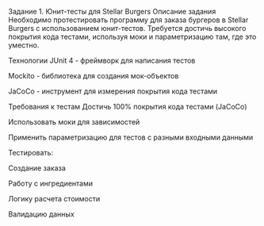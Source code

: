 Задание 1. Юнит-тесты для Stellar BurgersОписание заданияНеобходимо протестировать программу для заказа бургеров в Stellar Burgers с использованием юнит-тестов. Требуется достичь высокого покрытия кода тестами, используя моки и параметризацию там, где это уместно.ТехнологииJUnit 4 - фреймворк для написания тестовMockito - библиотека для создания мок-объектовJaCoCo - инструмент для измерения покрытия кода тестамиТребования к тестамДостичь 100% покрытия кода тестами (JaCoCo)Использовать моки для зависимостейПрименить параметризацию для тестов с разными входными даннымиТестировать:Создание заказаРаботу с ингредиентамиЛогику расчета стоимостиВалидацию данных